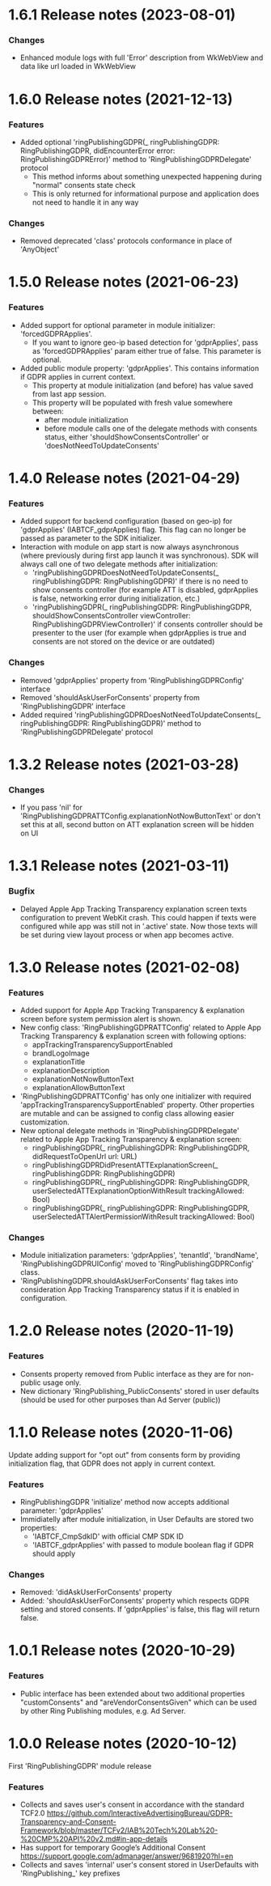 1.6.1 Release notes (2023-08-01)
=============================================================

### Changes

* Enhanced module logs with full 'Error' description from WkWebView and data like url loaded in WkWebView

1.6.0 Release notes (2021-12-13)
=============================================================

### Features

* Added optional 'ringPublishingGDPR(_ ringPublishingGDPR: RingPublishingGDPR, didEncounterError error: RingPublishingGDPRError)' method to 'RingPublishingGDPRDelegate' protocol
    - This method informs about something unexpected happening during "normal" consents state check
    - This is only returned for informational purpose and application does not need to handle it in any way

### Changes

* Removed deprecated 'class' protocols conformance in place of 'AnyObject'

1.5.0 Release notes (2021-06-23)
=============================================================

### Features

* Added support for optional parameter in module initializer: 'forcedGDPRApplies'.
    - If you want to ignore geo-ip based detection for 'gdprApplies', pass as 'forcedGDPRApplies' param either true of false. This parameter is optional.
* Added public module property: 'gdprApplies'. This contains information if GDPR applies in current context.
    - This property at module initialization (and before) has value saved from last app session.
    - This property will be populated with fresh value somewhere between:
        - after module initialization
        - before module calls one of the delegate methods with consents status, either 'shouldShowConsentsController' or 'doesNotNeedToUpdateConsents'

1.4.0 Release notes (2021-04-29)
=============================================================

### Features

* Added support for backend configuration (based on geo-ip) for 'gdprApplies' (IABTCF_gdprApplies) flag. This flag can no longer be passed as parameter to the SDK initializer.
* Interaction with module on app start is now always asynchronous (where previously during first app launch it was synchronous). SDK will always call one of two delegate methods after initialization:
    - 'ringPublishingGDPRDoesNotNeedToUpdateConsents(_ ringPublishingGDPR: RingPublishingGDPR)' if there is no need to show consents controller (for example ATT is disabled, gdprApplies is false, networking error during initialization, etc.)
    - 'ringPublishingGDPR(_ ringPublishingGDPR: RingPublishingGDPR, shouldShowConsentsController viewController: RingPublishingGDPRViewController)' if consents controller should be presenter to the user (for example when gdprApplies is true and consents are not stored on the device or are outdated)

### Changes

* Removed 'gdprApplies' property from 'RingPublishingGDPRConfig' interface
* Removed 'shouldAskUserForConsents' property from 'RingPublishingGDPR' interface
* Added required 'ringPublishingGDPRDoesNotNeedToUpdateConsents(_ ringPublishingGDPR: RingPublishingGDPR)' method to 'RingPublishingGDPRDelegate' protocol

1.3.2 Release notes (2021-03-28)
=============================================================

### Changes

* If you pass 'nil' for 'RingPublishingGDPRATTConfig.explanationNotNowButtonText' or don't set this at all, second button on ATT explanation screen will be hidden on UI

1.3.1 Release notes (2021-03-11)
=============================================================

### Bugfix

* Delayed Apple App Tracking Transparency explanation screen texts configuration to prevent WebKit crash. This could happen if texts were configured while app was still not in '.active' state. Now those texts will be set during view layout process or when app becomes active.

1.3.0 Release notes (2021-02-08)
=============================================================

### Features

* Added support for Apple App Tracking Transparency & explanation screen before system permission alert is shown.
* New config class: 'RingPublishingGDPRATTConfig' related to Apple App Tracking Transparency & explanation screen with following options:
    - appTrackingTransparencySupportEnabled
    - brandLogoImage
    - explanationTitle
    - explanationDescription
    - explanationNotNowButtonText
    - explanationAllowButtonText
* 'RingPublishingGDPRATTConfig' has only one initializer with required 'appTrackingTransparencySupportEnabled' property. Other properties are mutable and can be assigned to config class allowing easier customization.
* New optional delegate methods in 'RingPublishingGDPRDelegate' related to Apple App Tracking Transparency & explanation screen:
    - ringPublishingGDPR(_ ringPublishingGDPR: RingPublishingGDPR, didRequestToOpenUrl url: URL)
    - ringPublishingGDPRDidPresentATTExplanationScreen(_ ringPublishingGDPR: RingPublishingGDPR)
    - ringPublishingGDPR(_ ringPublishingGDPR: RingPublishingGDPR, userSelectedATTExplanationOptionWithResult trackingAllowed: Bool)
    - ringPublishingGDPR(_ ringPublishingGDPR: RingPublishingGDPR, userSelectedATTAlertPermissionWithResult trackingAllowed: Bool)

### Changes

* Module initialization parameters: 'gdprApplies', 'tenantId', 'brandName', 'RingPublishingGDPRUIConfig' moved to 'RingPublishingGDPRConfig' class.
* 'RingPublishingGDPR.shouldAskUserForConsents' flag takes into consideration App Tracking Transparency status if it is enabled in configuration.

1.2.0 Release notes (2020-11-19)
=============================================================

### Features

* Consents property removed from Public interface as they are for non-public usage only.
* New dictionary 'RingPublishing_PublicConsents' stored in user defaults (should be used for other purposes than Ad Server (public))

1.1.0 Release notes (2020-11-06)
=============================================================

Update adding support for "opt out" from consents form by providing initialization flag, that GDPR does not apply in current context.

### Features

* RingPublishingGDPR 'initialize' method now accepts additional parameter: 'gdprApplies'
* Immidiatelly after module initialization, in User Defaults are stored two properties:
   - 'IABTCF_CmpSdkID' with official CMP SDK ID
   - 'IABTCF_gdprApplies' with passed to module boolean flag if GDPR should apply

### Changes

* Removed: 'didAskUserForConsents' property
* Added: 'shouldAskUserForConsents' property which respects GDPR setting and stored consents. If 'gdprApplies' is false, this flag will return false.

1.0.1 Release notes (2020-10-29)
=============================================================

### Features

* Public interface has been extended about two additional properties "customConsents" and "areVendorConsentsGiven"
which can be used by other Ring Publishing modules, e.g. Ad Server.

1.0.0 Release notes (2020-10-12)
=============================================================

First 'RingPublishingGDPR' module release

### Features

* Collects and saves user's consent in accordance with the standard TCF2.0
https://github.com/InteractiveAdvertisingBureau/GDPR-Transparency-and-Consent-Framework/blob/master/TCFv2/IAB%20Tech%20Lab%20-%20CMP%20API%20v2.md#in-app-details
* Has support for temporary Google’s Additional Consent
https://support.google.com/admanager/answer/9681920?hl=en
* Collects and saves 'internal' user's consent stored in UserDefaults with 'RingPublishing_' key prefixes


